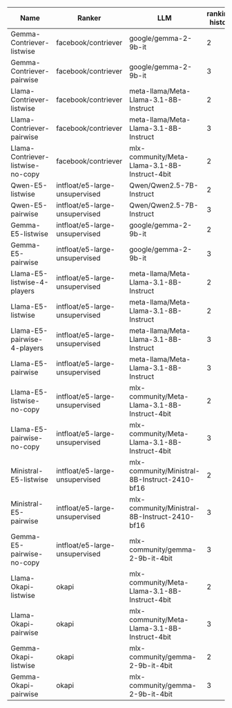 | Name                                | Ranker                        | LLM                                        | rankings history |Agent type | Num of players | Agents Prompt |
|-------------------------------------|-------------------------------|--------------------------------------------|-------------|-----------------|------------|----------------|
| Gemma-Contriever-listwise           | facebook/contriever            | google/gemma-2-9b-it                      | 2           | listwise        | 5          | normal         |
| Gemma-Contriever-pairwise           | facebook/contriever            | google/gemma-2-9b-it                      | 3           | pairwise        | 5          | normal         |
| Llama-Contriever-listwise           | facebook/contriever            | meta-llama/Meta-Llama-3.1-8B-Instruct     | 2           | listwise        | 5          | normal         |
| Llama-Contriever-pairwise           | facebook/contriever            | meta-llama/Meta-Llama-3.1-8B-Instruct     | 3           | pairwise        | 5          | normal         |
| Llama-Contriever-listwise-no-copy   | facebook/contriever            | mlx-community/Meta-Llama-3.1-8B-Instruct-4bit | 2           | listwise        | 5          | no-copy        |
| Qwen-E5-listwise                   | intfloat/e5-large-unsupervised | Qwen/Qwen2.5-7B-Instruct                  | 2           | listwise        | 5          | normal         |
| Qwen-E5-pairwise                   | intfloat/e5-large-unsupervised | Qwen/Qwen2.5-7B-Instruct                  | 3           | pairwise        | 5          | normal         |
| Gemma-E5-listwise                  | intfloat/e5-large-unsupervised | google/gemma-2-9b-it                      | 2           | listwise        | 5          | normal         |
| Gemma-E5-pairwise                  | intfloat/e5-large-unsupervised | google/gemma-2-9b-it                      | 3           | pairwise        | 5          | normal         |
| Llama-E5-listwise-4-players        | intfloat/e5-large-unsupervised | meta-llama/Meta-Llama-3.1-8B-Instruct     | 2           | listwise        | 4          | normal         |
| Llama-E5-listwise                  | intfloat/e5-large-unsupervised | meta-llama/Meta-Llama-3.1-8B-Instruct     | 2           | listwise        | 5          | normal         |
| Llama-E5-pairwise-4-players        | intfloat/e5-large-unsupervised | meta-llama/Meta-Llama-3.1-8B-Instruct     | 3           | pairwise        | 4          | normal         |
| Llama-E5-pairwise                  | intfloat/e5-large-unsupervised | meta-llama/Meta-Llama-3.1-8B-Instruct     | 3           | pairwise        | 5          | normal         |
| Llama-E5-listwise-no-copy          | intfloat/e5-large-unsupervised | mlx-community/Meta-Llama-3.1-8B-Instruct-4bit | 2           | listwise        | 5          | no-copy        |
| Llama-E5-pairwise-no-copy          | intfloat/e5-large-unsupervised | mlx-community/Meta-Llama-3.1-8B-Instruct-4bit | 3           | pairwise        | 5          | no-copy        |
| Ministral-E5-listwise              | intfloat/e5-large-unsupervised | mlx-community/Ministral-8B-Instruct-2410-bf16 | 2           | listwise        | 5          | normal         |
| Ministral-E5-pairwise              | intfloat/e5-large-unsupervised | mlx-community/Ministral-8B-Instruct-2410-bf16 | 3           | pairwise        | 5          | normal         |
| Gemma-E5-pairwise-no-copy          | intfloat/e5-large-unsupervised | mlx-community/gemma-2-9b-it-4bit          | 3           | pairwise        | 5          | no-copy        |
| Llama-Okapi-listwise               | okapi                          | mlx-community/Meta-Llama-3.1-8B-Instruct-4bit | 2           | listwise        | 5          | normal         |
| Llama-Okapi-pairwise               | okapi                          | mlx-community/Meta-Llama-3.1-8B-Instruct-4bit | 3           | pairwise        | 5          | normal         |
| Gemma-Okapi-listwise               | okapi                          | mlx-community/gemma-2-9b-it-4bit          | 2           | listwise        | 5          | normal         |
| Gemma-Okapi-pairwise               | okapi                          | mlx-community/gemma-2-9b-it-4bit          | 3           | pairwise        | 5          | normal         |
